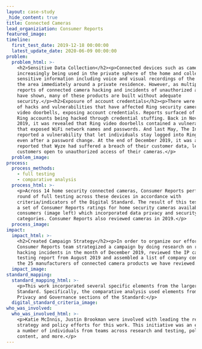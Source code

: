 ```yaml
---
layout: case-study
_hide_content: true
title: Connected Cameras
lead_organiziation: Consumer Reports
featured_image:
timeline:
  first_test_date: 2019-12-18 00:00:00
  latest_update_date: 2020-06-09 00:00:00
problem:
  problem_html: >-
    <h2>Sensitive Data Collection</h2><p>Connected devices such as cameras are
    increasingly being used in the private sphere of the home and collect highly
    sensitive information including voice and visual recordings of the home and
    the area immediately around a private residence. However, as multiple
    reports of connected camera hacking and incidents of unauthorized access
    have shown, many of these products are built without adequate
    security.</p><h2>Exposure of account credentials</h2><p>There were a series
    of hacks and vulnerabilities that have affected Ring security cameras and
    video doorbells, exposing account credentials. Reports surfaced of multiple
    Ring accounts being hacked through credential stuffing. Back in November
    2019, it was revealed that Ring video doorbells contained a vulnerability
    that exposed WiFi network names and passwords. And last May, The Information
    reported a vulnerability that let individuals stay logged into Ring accounts
    even after a password change. At the end of December 2019, it was also
    reported that Wyze had suffered a breach of their customer data, leaving
    customers open to unauthorized access of their cameras.</p>
  problem_image:
process:
  process_methods:
    - full testing
    - comparative analysis
  process_html: >-
    <p>Across 14 home security connected cameras, Consumer Reports performed a
    round of full testing across these devices in accordance with
    criteria/indicators of the Digital Standard. The result of this testing was
    a set of Consumer Reports ratings for home security cameras available to
    consumers (image left) which incorporated data privacy and security
    categories. Consumer Reports also reviewed cameras in 2019.</p>
  process_image:
impact:
  impact_html: >-
    <h2>Created Campaign Strategy</h2><p>In order to organize our efforts, the
    Consumer Reports team strategized a campaign by doing research on reported
    hacking incidents in the month of December 2019, reviewed the IP camera
    testing report from August 2019 and assembled a list of company contacts at
    the 25 manufacturers of connected camera products we have reviewed.</p>
  impact_image:
standard_mapping:
  standard_mapping_html: >-
    <p>This work incorporated several specific elements from the larger Digital
    Standard. Specifically, the comparative analysis used elements from the
    Privacy and Governance sections of the Standard:</p>
  digital_standard_criteria_image:
who_was_involved:
  who_was_involved_html: >-
    <p>Katie McInnis, Justin Brookman were involved with leading the research,
    strategy and policy efforts for this work. This initiative was an effort by
    a number of individuals from teams across research and testing, policy,
    content, and more.</p>
---
```


